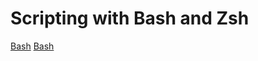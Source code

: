 # Scripting with Bash and Zsh

[Bash](https://github.com/ajf1016/Scripting/tree/main/bash-scripting)
[Bash](https://github.com/ajf1016/Scripting/tree/main/zsh-scripting)
